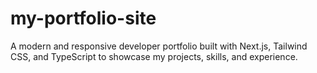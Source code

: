 # my-portfolio-site
A modern and responsive developer portfolio built with Next.js, Tailwind CSS, and TypeScript to showcase my projects, skills, and experience.
